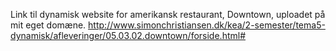 Link til dynamisk website for amerikansk restaurant, Downtown, uploadet på mit eget domæne. 
http://www.simonchristiansen.dk/kea/2-semester/tema5-dynamisk/afleveringer/05.03.02.downtown/forside.html#
